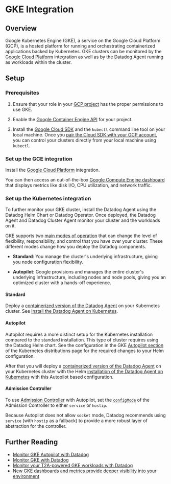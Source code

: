 # GKE Integration

## Overview

Google Kubernetes Engine (GKE), a service on the Google Cloud Platform (GCP), is a hosted platform for running and orchestrating containerized applications backed by Kubernetes. GKE clusters can be monitored by the [Google Cloud Platform][5] integration as well as by the Datadog Agent running as workloads within the cluster.

## Setup

### Prerequisites

1. Ensure that your role in your [GCP project][1] has the proper permissions to use GKE. 

2. Enable the [Google Container Engine API][2] for your project. 

3. Install the [Google Cloud SDK][3] and the `kubectl` command line tool on your local machine. Once you [pair the Cloud SDK with your GCP account][4], you can control your clusters directly from your local machine using `kubectl`.

### Set up the GCE integration 

Install the [Google Cloud Platform][5] integration.

You can then access an out-of-the-box [Google Compute Engine dashboard][6] that displays metrics like disk I/O, CPU utilization, and network traffic.

### Set up the Kubernetes integration

To further monitor your GKE cluster, install the Datadog Agent using the Datadog Helm Chart or Datadog Operator. Once deployed, the Datadog Agent and Datadog Cluster Agent monitor your cluster and the workloads on it.

GKE supports two [main modes of operation][15] that can change the level of flexibility, responsibility, and control that you have over your cluster. These different modes change how you deploy the Datadog components.

- **Standard**: You manage the cluster's underlying infrastructure, giving you node configuration flexibility.

- **Autopilot**: Google provisions and manages the entire cluster's underlying infrastructure, including nodes and node pools, giving you an optimized cluster with a hands-off experience.

<!-- xxx tabs xxx -->
<!-- xxx tab "Standard" xxx -->

#### Standard

Deploy a [containerized version of the Datadog Agent][7] on your Kubernetes cluster. See [Install the Datadog Agent on Kubernetes][8].


<!-- xxz tab xxx -->
<!-- xxx tab "Autopilot" xxx -->

#### Autopilot

Autopilot requires a more distinct setup for the Kubernetes installation compared to the standard installation. This type of cluster requires using the Datadog Helm chart. See the configuration in the GKE [Autopilot section][14] of the Kubernetes distributions page for the required changes to your Helm configuration.

After that you will deploy a [containerized version of the Datadog Agent][7] on your Kubernetes cluster with the Helm [installation of the Datadog Agent on Kubernetes][16] with this Autopilot based configuration.

#### Admission Controller
 
To use [Admission Controller][102] with Autopilot, set the [`configMode`][103] of the Admission Controller to either `service` or `hostip`. 

Because Autopilot does not allow `socket` mode, Datadog recommends using `service` (with `hostip` as a fallback) to provide a more robust layer of abstraction for the controller. 

[101]: https://github.com/DataDog/helm-charts/tree/master/charts/datadog#values
[102]: https://docs.datadoghq.com/containers/cluster_agent/admission_controller/?tab=operator
[103]: https://github.com/DataDog/helm-charts/blob/datadog-3.110.0/charts/datadog/values.yaml#L1284-L1293


<!-- xxz tab xxx -->
<!-- xxz tabs xxx -->

## Further Reading

- [Monitor GKE Autopilot with Datadog][10]
- [Monitor GKE with Datadog][11]
- [Monitor your T2A-powered GKE workloads with Datadog][12]
- [New GKE dashboards and metrics provide deeper visibility into your environment][13]

[1]: https://cloud.google.com/resource-manager/docs/creating-managing-projects
[2]: https://console.cloud.google.com/apis/api/container.googleapis.com
[3]: https://cloud.google.com/sdk/docs/
[4]: https://cloud.google.com/sdk/docs/initializing
[5]: /integrations/google_cloud_platform/
[6]: https://app.datadoghq.com/screen/integration/gce
[7]: https://app.datadoghq.com/account/settings/agent/latest?platform=kubernetes
[8]: https://docs.datadoghq.com/containers/kubernetes/installation?tab=operator
[9]: https://github.com/DataDog/helm-charts/tree/master/charts/datadog#values
[10]: https://www.datadoghq.com/blog/gke-autopilot-monitoring/
[11]: https://www.datadoghq.com/blog/monitor-google-kubernetes-engine/
[12]: https://www.datadoghq.com/blog/monitor-tau-t2a-gke-workloads-with-datadog-arm-support/
[13]: https://www.datadoghq.com/blog/gke-dashboards-integration-improvements/
[14]: https://docs.datadoghq.com/containers/kubernetes/distributions/?tab=helm#autopilot
[15]: https://cloud.google.com/kubernetes-engine/docs/concepts/choose-cluster-mode
[16]: https://docs.datadoghq.com/containers/kubernetes/installation?tab=helm